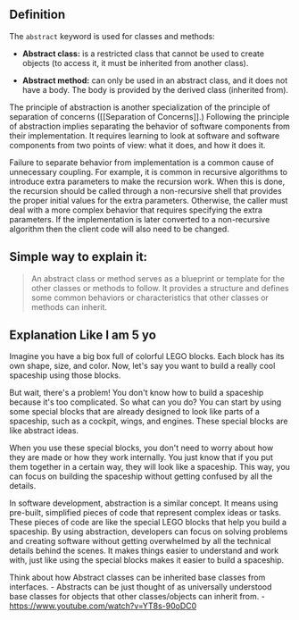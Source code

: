 
## Definition

The `abstract` keyword is used for classes and methods:

- **Abstract class:** is a restricted class that cannot be used to create objects (to access it, it must be inherited from another class).
  
- **Abstract method:** can only be used in an abstract class, and it does not have a body. The body is provided by the derived class (inherited from).

The principle of abstraction is another specialization of the principle of separation of concerns  ([[Separation of Concerns]].) Following the principle of abstraction implies separating the behavior of software components from their implementation. It requires learning to look at software and software components from two points of view: what it does, and how it does it.

Failure to separate behavior from implementation is a common cause of unnecessary coupling. For example, it is common in recursive algorithms to introduce extra parameters to make the recursion work. When this is done, the recursion should be called through a non-recursive shell that provides the proper initial values for the extra parameters. Otherwise, the caller must deal with a more complex behavior that requires specifying the extra parameters. If the implementation is later converted to a non-recursive algorithm then the client code will also need to be changed.

## Simple way to explain it:

> An abstract class or method serves as a blueprint or template for the other classes or methods to follow. It provides a structure and defines some common behaviors or characteristics that other classes or methods can inherit.

## Explanation Like I am 5 yo

Imagine you have a big box full of colorful LEGO blocks. Each block has its own shape, size, and color. Now, let's say you want to build a really cool spaceship using those blocks.

But wait, there's a problem! You don't know how to build a spaceship because it's too complicated. So what can you do? You can start by using some special blocks that are already designed to look like parts of a spaceship, such as a cockpit, wings, and engines. These special blocks are like abstract ideas.

When you use these special blocks, you don't need to worry about how they are made or how they work internally. You just know that if you put them together in a certain way, they will look like a spaceship. This way, you can focus on building the spaceship without getting confused by all the details.

In software development, abstraction is a similar concept. It means using pre-built, simplified pieces of code that represent complex ideas or tasks. These pieces of code are like the special LEGO blocks that help you build a spaceship. By using abstraction, developers can focus on solving problems and creating software without getting overwhelmed by all the technical details behind the scenes. It makes things easier to understand and work with, just like using the special blocks makes it easier to build a spaceship.


 Think about how Abstract classes can be inherited base classes from interfaces.
	- Abstracts can be just thought of as universally understood base classes for objects that other classes/objects can inherit from.
	- https://www.youtube.com/watch?v=YT8s-90oDC0
